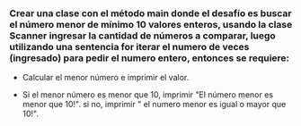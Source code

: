 ### Crear una clase con el método main donde el desafío es buscar el número menor de mínimo 10 valores enteros, usando la clase Scanner ingresar la cantidad de números a comparar, luego utilizando una sentencia for iterar el numero de veces (ingresado) para pedir el numero entero, entonces se requiere:

- Calcular el menor número e imprimir el valor.

- Si el menor número es menor que 10, imprimir "El número menor es menor que 10!". si no, imprimir " el numero menor es igual o mayor que 10!".